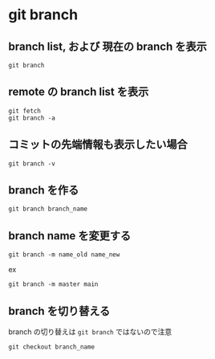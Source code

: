
# git branch


## branch list, および 現在の branch を表示

```
git branch
```


## remote の branch list を表示

```
git fetch
git branch -a
```


## コミットの先端情報も表示したい場合

```
git branch -v
```


## branch を作る

```
git branch branch_name
```


## branch name を変更する

```
git branch -m name_old name_new
```

ex

```
git branch -m master main
```


## branch を切り替える

branch の切り替えは `git branch` ではないので注意

```
git checkout branch_name
```



